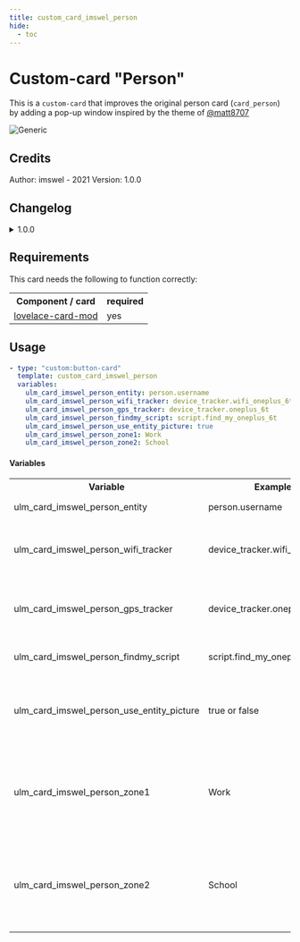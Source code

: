 ```yaml
---
title: custom_card_imswel_person
hide:
  - toc
---
```

<!-- markdownlint-disable MD046 -->

# Custom-card "Person"

This is a `custom-card` that improves the original person card (`card_person`) by adding a pop-up window inspired by  the theme of [@matt8707](https://github.com/matt8707/hass-config)

![Generic](/doc/img/popup.gif)

## Credits

Author: imswel - 2021
Version: 1.0.0

## Changelog

<details>
	<summary>1.0.0</summary>
	Initial release
</details>

## Requirements

This card needs the following to function correctly:
<table>
	<tr>
		<th>Component / card</th>
		<th>required</th>
	</tr>
	<tr>
		<td><a href="https://github.com/thomasloven/lovelace-card-mod">lovelace-card-mod</a></td>
		<td>yes</td>
	</tr>
</table>

## Usage

```yaml
- type: "custom:button-card"
  template: custom_card_imswel_person
  variables:
    ulm_card_imswel_person_entity: person.username
    ulm_card_imswel_person_wifi_tracker: device_tracker.wifi_oneplus_6t
    ulm_card_imswel_person_gps_tracker: device_tracker.oneplus_6t
    ulm_card_imswel_person_findmy_script: script.find_my_oneplus_6t
    ulm_card_imswel_person_use_entity_picture: true
    ulm_card_imswel_person_zone1: Work
    ulm_card_imswel_person_zone2: School
```

#### Variables

<table>
	<tr>
		<th>Variable</th>
		<th>Example</th>
		<th>Required</th>
		<th>Default</th>
		<th>Explanation</th>
	</tr>
	<tr>
		<td>ulm_card_imswel_person_entity</td>
		<td> person.username</td>
		<td>yes</td>
		<td></td>
		<td>The person entity</td>
	</tr>
	<tr>
		<td>ulm_card_imswel_person_wifi_tracker</td>
		<td>device_tracker.wifi_oneplus_6t</td>
		<td>yes</td>
		<td></td>
		<td>A device_tracker entity of the person based on wifi</td>
	</tr>
	<tr>
		<td>ulm_card_imswel_person_gps_tracker</td>
		<td>device_tracker.oneplus_6t</td>
		<td>yes</td>
		<td></td>
		<td>A device_tracker entity of the person based on location</td>
	</tr>
	<tr>
		<td>ulm_card_imswel_person_findmy_script</td>
		<td>script.find_my_oneplus_6t</td>
		<td>yes</td>
		<td></td>
		<td>A script entity that make ring your phone</td>
	</tr>
	<tr>
		<td>ulm_card_imswel_person_use_entity_picture</td>
		<td>true or false</td>
		<td>no</td>
		<td>false</td>
		<td>If true, shows the entity picture from your user instead of the icon</td>
	</tr>
	<tr>
		<td>ulm_card_imswel_person_zone1</td>
		<td>Work</td>
		<td>no</td>
		<td></td>
		<td>Set another zone (beside "home") to use for the card. You can set up two zones besides "home".</td>
	</tr>
	<tr>
		<td>ulm_card_imswel_person_zone2</td>
		<td>School</td>
		<td>no</td>
		<td></td>
		<td>Set another zone (beside "home") to use for the card. You can set up two zones besides "home".</td>
	</tr>
</table>
